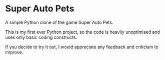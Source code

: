 # Super Auto Pets

A simple Python clone of the game Super Auto Pets.

This is my first ever Python project, so the code is heavily unoptimised and uses only basic coding constructs.

If you decide to try it out, I would appreciate any feedback and criticism to improve.
